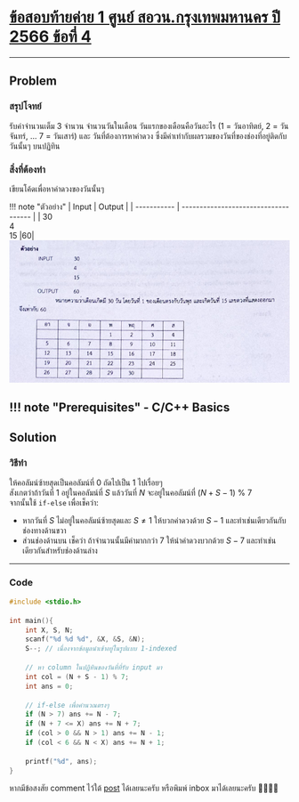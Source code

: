 # [ข้อสอบท้ายค่าย 1 ศูนย์ สอวน.กรุงเทพมหานคร ปี 2566 ข้อที่ 4](https://grader.gchan.moe/problemset/c1_bkk66_4)

---

## Problem

### สรุปโจทย์

รับค่าจำนวนเต็ม 3 จำนวน จำนวนวันในเดือน วันแรกของเดือนคือวันอะไร (1 = วันอาทิตย์, 2 = วันจันทร์, ... 7 = วันเสาร์) และ วันที่ต้องการหาค่าดวง ซึ่งมีค่าเท่ากับผลรวมของวันที่ของช่องที่อยู่ติดกับวันนั้นๆ บนปฏิทิน

### สิ่งที่ต้องทำ

เขียนโค้ดเพื่อหาค่าดวงของวันนั้นๆ

!!! note "ตัวอย่าง"
    | Input      | Output                          |
    | ----------- | ------------------------------------ |
    | 30<br>4<br>15       |60|
    ![img](../assets/images/posn1_66_bkk_p4.png.png)

!!! note "Prerequisites"
    - C/C++ Basics
---

## Solution

### วิธีทำ

ให้คอลัมน์ซ้ายสุดเป็นคอลัมน์ที่ 0 ถัดไปเป็น 1 ไปเรื่อยๆ<br>สังเกตว่าถ้าวันที่ 1 อยู่ในคอลัมน์ที่ $S$ แล้ววันที่ $N$ จะอยู่ในคอลัมน์ที่ $(N + S - 1)$ $\%$ $7$<br>จากนั้นใช้ `if-else` เพื่อเช็คว่า:

- หากวันที่ $S$ ไม่อยู่ในคอลัมน์ซ้ายสุดและ $S \neq 1$ ให้บวกค่าดวงด้วย $S-1$ และทำเช่นเดียวกันกับช่องทางด้านขวา
- ส่วนช่องด้านบน เช็คว่า ถ้าจำนวนนั้นมีค่ามากกว่า 7 ให้นำค่าดวงบวกด้วย $S - 7$ และทำเช่นเดียวกันสำหรับช่องด้านล่าง

---

### Code

```cpp title="posn1_66_bkk_p4.cpp"
#include <stdio.h>

int main(){
    int X, S, N;
    scanf("%d %d %d", &X, &S, &N);
    S--; // เนื่องจากข้อมูลนำเข้าอยู่ในรูปแบบ 1-indexed

    // หา column ในปฏิทินของวันที่ที่รับ input มา
    int col = (N + S - 1) % 7;
    int ans = 0;

    // if-else เพื่อคำนวณตรงๆ
    if (N > 7) ans += N - 7;
    if (N + 7 <= X) ans += N + 7;
    if (col > 0 && N > 1) ans += N - 1;
    if (col < 6 && N < X) ans += N + 1;
    
    printf("%d", ans);
}
```

หากมีข้อสงสัย comment ไว้ใต้ [post]() ได้เลยนะครับ หรือพิมพ์ inbox มาได้เลยนะครับ 🙇‍♂️🙇‍♂️
